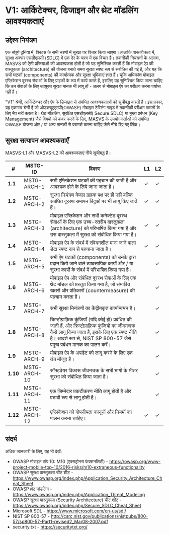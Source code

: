 # V1: आर्किटेक्चर, डिजाइन और थ्रेट मॉडलिंग आवश्यकताएं

## उद्देश्य नियंत्रण

 एक संपूर्ण दुनिया में, विकास के सभी चरणों में सुरक्षा पर विचार किया जाएगा। हालांकि वास्तविकता में, सुरक्षा अक्सर एसडीएलसी (SDLC) में एक देर के चरण में एक विचार है। तकनीकी नियंत्रणों के अलावा, MASVS को ऐसी प्रक्रियाओं की आवश्यकता होती है जो यह सुनिश्चित करती हैं कि मोबाइल ऐप की वास्तुकला (architecture) की योजना बनाते समय सुरक्षा स्पष्ट रूप से संबोधित की गई है, और यह कि सभी घटकों (components) की कार्यात्मक और सुरक्षा भूमिकाएं ज्ञात हैं। चूंकि अधिकांश मोबाइल एप्लिकेशन दूरस्थ सेवाओं के लिए ग्राहकों के रूप में कार्य करते हैं, इसलिए यह सुनिश्चित किया जाना चाहिए कि उन सेवाओं के लिए उपयुक्त सुरक्षा मानक भी लागू हों - अलग से मोबाइल ऐप का परीक्षण करना पर्याप्त नहीं है।

"V1" श्रेणी, आर्किटेक्चर और ऐप के डिजाइन से संबंधित आवश्यकताओं को सूचीबद्ध करती है। इस प्रकार, यह एकमात्र श्रेणी है जो ओडब्ल्यूएएसपी(OWASP) मोबाइल टेस्टिंग गाइड में तकनीकी परीक्षण मामलों के लिए मैप नहीं करता है। थ्रेट मॉडलिंग, सुरक्षित एसडीएलसी( Secure SDLC) या मुख्य प्रबंधन (Key Management) जैसे विषयों को कवर करने के लिए, MASVS के उपयोगकर्ताओं को संबंधित OWASP योजना और / या अन्य मानकों से परामर्श करना चाहिए जैसे नीचे दिए गए लिंक।

## सुरक्षा सत्यापन आवश्यकताएँ

MASVS-L1 और MASVS-L2 की आवश्यकताएं नीचे सूचीबद्ध हैं।

| # | MSTG-ID | विवरण | L1 | L2 |
| -- | -------- | ---------------------- | - | - |
| **1.1** | MSTG-ARCH-1 | सभी एप्लिकेशन घटकों की पहचान की जाती है और आवश्यक होने के लिये जाना जाता है। | ✓ | ✓ |
| **1.2** | MSTG-ARCH-2 | सुरक्षा नियंत्रण केवल ग्राहक पक्ष पर ही नहीं बल्कि संबंधित दूरस्थ समापन बिंदुओं पर भी लागू किए जाते हैं। | ✓ | ✓ |
| **1.3** | MSTG-ARCH-3 | मोबाइल एप्लिकेशन और सभी कनेक्टेड दूरस्थ सेवाओं के लिए एक उच्च-स्तरीय वास्तुकला (architecture) को परिभाषित किया गया है और उस वास्तुकला में सुरक्षा को संबोधित किया गया है। | ✓ | ✓ |
| **1.4** | MSTG-ARCH-4 | मोबाइल ऐप के संदर्भ में संवेदनशील माना जाने वाला डेटा स्पष्ट रूप से पहचाना जाता है। | ✓ | ✓ |
| **1.5** | MSTG-ARCH-5 | सभी ऐप घटकों (components) को उनके द्वारा प्रदान किये जाने वाले व्यावसायिक कार्यों और / या सुरक्षा कार्यों के संदर्भ में परिभाषित किया गया है। |  | ✓ |
| **1.6** | MSTG-ARCH-6 | मोबाइल ऐप और संबंधित दूरस्थ सेवाओं के लिए एक थ्रेट मॉडल को प्रस्तुत किया गया है, जो संभावित खतरों और प्रतिकारों (countermeasure) की पहचान करता है। |  | ✓ |
| **1.7** | MSTG-ARCH-7 | सभी सुरक्षा नियंत्रणों का केंद्रीयकृत कार्यान्वयन है।|  | ✓ |
| **1.8** | MSTG-ARCH-8 | क्रिप्टोग्राफ़िक कुंजियाँ (यदि कोई हो) प्रबंधित की जाती हैं, और क्रिप्टोग्राफ़िक कुंजियों का जीवनचक्र कैसे लागू किया जाता है, इसके लिए एक स्पष्ट नीति है। आदर्श रूप से, NIST SP 800-57 जैसे प्रमुख प्रबंधन मानक का पालन करें। |  | ✓ |
| **1.9** | MSTG-ARCH-9 | मोबाइल ऐप के अपडेट को लागू करने के लिए एक तंत्र मौजूद है। |  | ✓ |
| **1.10** | MSTG-ARCH-10 | सॉफ्टवेयर विकास जीवनचक्र के सभी भागों के भीतर सुरक्षा को संबोधित किया जाता है। |  | ✓ |
| **1.11** | MSTG-ARCH-11 | एक जिम्मेदार प्रकटीकरण नीति लागू होती है और प्रभावी रूप से लागू होती है। |  | ✓ |
| **1.12** | MSTG-ARCH-12 | एप्लिकेशन को गोपनीयता कानूनों और नियमों का पालन करना चाहिए। | ✓ | ✓ |

## संदर्भ

अधिक जानकारी के लिए, यह भी देखें:

- OWASP मोबाइल टॉप 10: M10 (एक्सट्रोनस फंक्शनलिटी) - <https://owasp.org/www-project-mobile-top-10/2016-risks/m10-extraneous-functionality>
- OWASP सुरक्षा वास्तुकला चीट शीट - <https://www.owasp.org/index.php/Application_Security_Architecture_Cheat_Sheet>
- OWASP थ्रेट मॉडलिंग - <https://www.owasp.org/index.php/Application_Threat_Modeling>
- OWASP सुरक्षा वास्तुकला (Security Architecture) चीट शीट - <https://www.owasp.org/index.php/Secure_SDLC_Cheat_Sheet>
- Microsoft SDL - <https://www.microsoft.com/en-us/sdl/>
- NIST SP 800-57 - <http://csrc.nist.gov/publications/nistpubs/800-57/sp800-57-Part1-revised2_Mar08-2007.pdf>
- security.txt - <https://securitytxt.org/>
